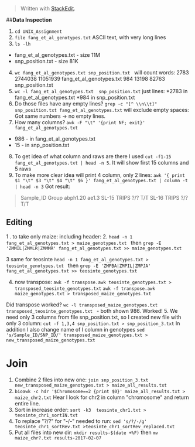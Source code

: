 


> Written with [StackEdit](https://stackedit.io/).

##__Data Inspection__

1. `cd UNIX_Assignment`
2. `file fang_et_al_genotypes.txt` ASCII text, with very long lines
3.  `ls -lh`  
 * fang_et_al_genotypes.txt  - size 11M
 * snp_position.txt - size 81K
4. `wc fang_et_al_genotypes.txt snp_position.txt ` will count words:
2783 2744038 11051939 fang_et_al_genotypes.txt
     984   13198   82763 snp_position.txt
5. `wc -l fang_et_al_genotypes.txt  snp_position.txt` just lines: 
*2783 in fang_et_al_genotypes.txt
*984 in snp_position.txt
6. Do those files have any empty lines? `grep -c "[^ \\n\\t]" snp_position.txt fang_et_al_genotypes.txt` will exclude empty spaces:
Got same numbers -> no empty lines.
7. How many columns? `awk -F "\t" '{print NF; exit}' fang_et_al_genotypes.txt`
* 986 - in fang_et_al_genotypes.txt
* 15  - in snp_position.txt
8. To get idea of what column and raws are there I used `cut -f1-15 fang_et_al_genotypes.txt | head -n 5`. It will show first 15 columns and 5 raws
9.  To make more clear idea will print 4 column, only 2 lines: `awk '{ print $1 "\t" $3 "\t" $4 "\t" $6 }' fang_et_al_genotypes.txt | column -t | head -n 3`  Got result:

> Sample_ID    Group  abph1.20  ae1.3 SL-15        TRIPS  ?/?       T/T
> SL-16        TRIPS  ?/?       T/T

## Editing
1 . to take only maize: including header:
2. `head -n 1 fang_et_al_genotypes.txt > maize_genotypes.txt `
then `grep -E 'ZMMIL|ZMMLR|ZMMMR' fang_et_al_genotypes.txt >> maize_genotypes.txt`

3 same for teosinte `head -n 1 fang_et_al_genotypes.txt > teosinte_genotypes.txt `
then `grep -E 'ZMPBA|ZMPIL|ZMPJA' fang_et_al_genotypes.txt >> teosinte_genotypes.txt`

4. now transpose: `awk -f transpose.awk teosinte_genotypes.txt > transposed_teosinte_genotypes.txt`
`awk -f transpose.awk maize_genotypes.txt > transposed_maize_genotypes.txt`

Did transpose worked? `wc -l transposed_maize_genotypes.txt transposed_teosinte_genotypes.txt
` - both shown 986. 
Worked!
5. We need only 3 columns from file snp_position.txt, so I created new file with only 3 column:
`cut -f 1,3,4 snp_position.txt > snp_position_3.txt` 
In addition I also change name of I column in genotypes `sed 's/Sample_ID/SNP_ID/' transposed_maize_genotypes.txt > new_transposed_maize_genotypes.txt`

# Join

1. Combine 2 files into new one: `join snp_position_3.txt new_transposed_maize_genotypes.txt > maize_all_results.txt`
2. `bioawk -c hdr '$Chromosome==2 {print $0}' maize_all_results.txt > maize_chr2.txt` 
Hear I look for chr2 in column "chromosome" and return entire line.
3. Sort in increase order:
`sort -k3  teosinte_chr1.txt > teosinte_chr1_sortIN.txt`
4. To replace "?/?" for "-/-" needed to run: `sed 's/?/-/g' teosinte_chr1_sortRev.txt >teosinte_chr1_sortRev_replaced.txt` 
5. Put all files into new dir: `mkdir results-$(date +%F)` then `mv maize_chr?.txt results-2017-02-07`


